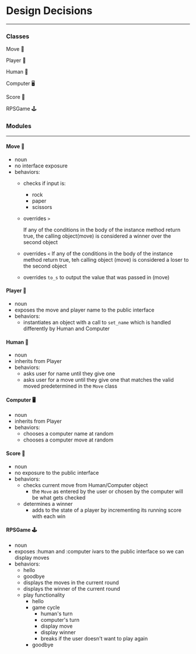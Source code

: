 # Design Decisions #
---

### Classes
Move :repeat:

Player :bust_in_silhouette:

Human :woman:

Computer :desktop_computer:

Score :abacus:

RPSGame :joystick:
### Modules
---

#### Move :repeat:
- noun 
- no interface exposure
- behaviors:
  - checks if input is:
    - rock 
    - paper
    - scissors
  - overrides `>`
    
    If any of the conditions in the body of the instance method return true, the calling object(move) is considered a winner over the second object
  - overrides `<`
    If any of the conditions in the body of the instance method return true, teh calling object (move) is considered a loser to the second object
  - overrides `to_s` to output the value that was passed in (move)

#### Player :bust_in_silhouette:
- noun 
- exposes the move and player name to the public interface
- behaviors:
  - instantiates an object with a call to `set_name` which is handled differently by Human and Computer
  
#### Human :woman:
- noun
- inherits from Player 
- behaviors:
  - asks user for name until they give one
  - asks user for a move until they give one that matches the valid moved predetermined in the `Move` class 


#### Computer :desktop_computer:
- noun 
- inherits from Player 
- behaviors:
  - chooses a computer name at random 
  - chooses a computer move at random 

#### Score :abacus:
- noun
- no exposure to the public interface 
- behaviors:
  - checks current move from Human/Computer object 
    - the `Move` as entered by the user or chosen by the computer will be what gets checked 
  - determines a winner
    - adds to the state of a player by incrementing its running score with each win


#### RPSGame :joystick:
- noun 
- exposes :human and :computer ivars to the public interface so we can display moves
- behaviors:
  - hello 
  - goodbye 
  - displays the moves in the current round
  - displays the winner of the current round
  - play functionality
    - hello 
    - game cycle 
      - human's turn 
      - computer's turn 
      - display move 
      - display winner 
      - breaks if the user doesn't want to play again 
    - goodbye


